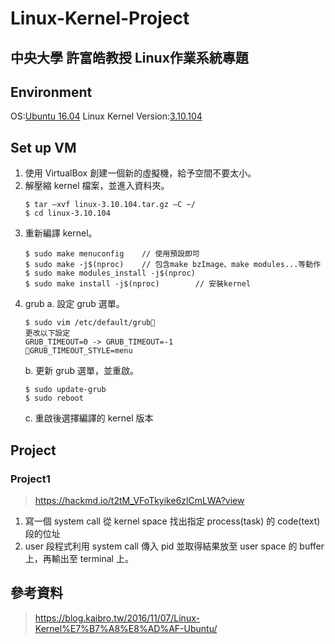 # Linux-Kernel-Project
中央大學 許富皓教授 Linux作業系統專題
---------------------------------------
## Environment
OS:[Ubuntu 16.04](https://releases.ubuntu.com/16.04/?_ga=2.247640007.1301183573.1726571101-1581265748.1726571101)
Linux Kernel Version:[3.10.104](https://mirrors.edge.kernel.org/pub/linux/kernel/v3.0/linux-3.10.104.tar.gz)

## Set up VM
1. 使用 VirtualBox 創建一個新的虛擬機，給予空間不要太小。
2. 解壓縮 kernel 檔案，並進入資料夾。
   ```
   $ tar –xvf linux-3.10.104.tar.gz –C ~/
   $ cd linux-3.10.104
   ```
3. 重新編譯 kernel。
   ```
   $ sudo make menuconfig    // 使用預設即可
   $ sudo make -j$(nproc)    // 包含make bzImage、make modules...等動作
   $ sudo make modules_install -j$(nproc) 
   $ sudo make install -j$(nproc)        // 安裝kernel
   ```
4. grub
   a. 設定 grub 選單。
   ```
   $ sudo vim /etc/default/grub
   更改以下設定
   GRUB_TIMEOUT=0 -> GRUB_TIMEOUT=-1
   GRUB_TIMEOUT_STYLE=menu
   ```
   b. 更新 grub 選單，並重啟。
   ```
   $ sudo update-grub
   $ sudo reboot
   ```
   c. 重啟後選擇編譯的 kernel 版本

## Project
### Project1
>https://hackmd.io/t2tM_VFoTkyike6zlCmLWA?view
1. 寫一個 system call 從 kernel space 找出指定 process(task) 的 code(text) 段的位址
2. user 段程式利用 system call 傳入 pid 並取得結果放至 user space 的 buffer 上，再輸出至 terminal 上。

## 參考資料
>https://blog.kaibro.tw/2016/11/07/Linux-Kernel%E7%B7%A8%E8%AD%AF-Ubuntu/

